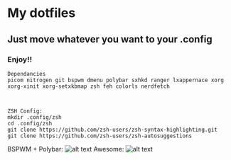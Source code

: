 # My dotfiles

  ## Just move whatever you want to your .config
  ### Enjoy!!
  
  
  
    Dependancies
    picom nitrogen git bspwm dmenu polybar sxhkd ranger lxappernace xorg xorg-xinit xorg-setxkbmap zsh feh colorls nerdfetch 



    ZSH Config:
    mkdir .config/zsh
    cd .config/zsh
    git clone https://github.com/zsh-users/zsh-syntax-highlighting.git
    git clone https://github.com/zsh-users/zsh-autosuggestions


BSPWM + Polybar:
![alt text](https://github.com/ManuNarula/dot/blob/main/2021-07-06_05-51.png?raw=true) 
Awesome:
![alt text](https://github.com/ManuNarula/dot/blob/main/2021-08-24_19-09.png)
